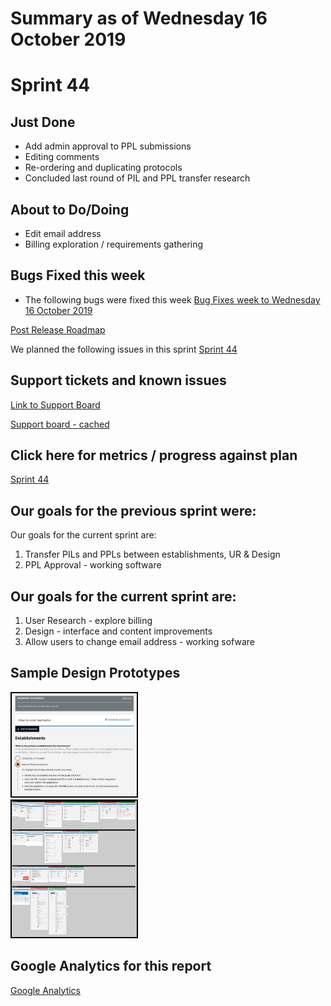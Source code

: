 # Summary as of Wednesday 16 October 2019 

# Sprint 44

## Just Done
* Add admin approval to PPL submissions
* Editing comments
* Re-ordering and duplicating protocols
* Concluded last round of PIL and PPL transfer research

## About to Do/Doing
* Edit email address
* Billing exploration / requirements gathering

## Bugs Fixed this week
* The following bugs were fixed this week
[Bug Fixes week to Wednesday 16 October 2019](graphs/bugs16102019.jpg)

[Post Release Roadmap](graphs/roadmap16102019.jpg)

We planned the following issues in this sprint 
[Sprint 44](graphs/sprint16102019.png)

## Support tickets and known issues
[Link to Support Board](https://jira.digital.homeoffice.gov.uk/secure/RapidBoard.jspa?rapidView=331&selectedIssue=ALS-47)

[Support board - cached](graphs/supportBoard16102019.jpg)

## Click here for metrics / progress against plan
[Sprint 44](graphs/progress16102019.png)

## Our goals for the previous sprint were:
Our goals for the current sprint are:
1. Transfer PILs and PPLs between establishments, UR & Design
2. PPL Approval - working software

## Our goals for the current sprint are:
1. User Research - explore billing 
2. Design - interface and content improvements 
3. Allow users to change email address - working sofware

## Sample Design Prototypes
<a href="graphs/proto1_16102019.png"><img src="graphs/proto1_16102019.png" alt="HTML5 Icon" width="200" style="border:2px solid black"></a>
<br>
<a href="graphs/proto2_16102019.png"><img src="graphs/proto2_16102019.png" alt="HTML5 Icon" width="200" style="border:2px solid black"></a>
<br>


## Google Analytics for this report
[Google Analytics](graphs/GA16102019.jpg)

